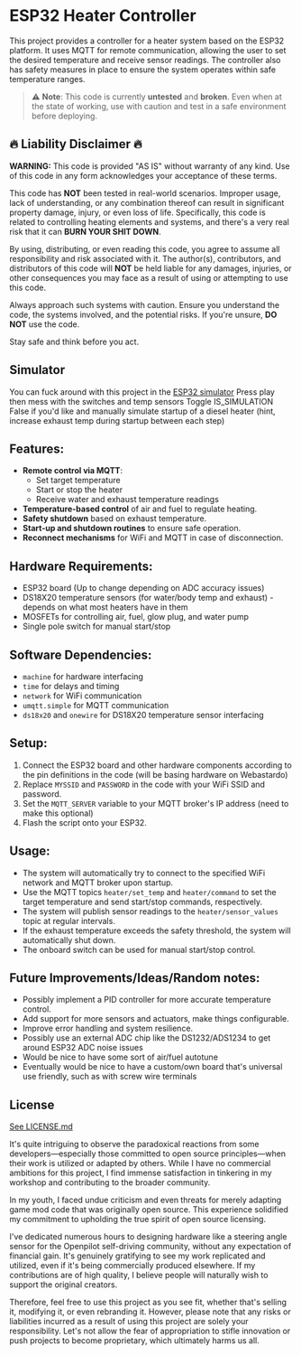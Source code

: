 # ESP32 Heater Controller

This project provides a controller for a heater system based on the ESP32 platform. It uses MQTT for remote communication, allowing the user to set the desired temperature and receive sensor readings. The controller also has safety measures in place to ensure the system operates within safe temperature ranges.

> :warning: **Note**: This code is currently **untested** and **broken**. Even when at the state of working, use with caution and test in a safe environment before deploying.

## :fire: Liability Disclaimer :fire:

**WARNING:** This code is provided "AS IS" without warranty of any kind. Use of this code in any form acknowledges your acceptance of these terms.

This code has **NOT** been tested in real-world scenarios. Improper usage, lack of understanding, or any combination thereof can result in significant property damage, injury, or even loss of life. Specifically, this code is related to controlling heating elements and systems, and there's a very real risk that it can **BURN YOUR SHIT DOWN**.

By using, distributing, or even reading this code, you agree to assume all responsibility and risk associated with it. The author(s), contributors, and distributors of this code will **NOT** be held liable for any damages, injuries, or other consequences you may face as a result of using or attempting to use this code.

Always approach such systems with caution. Ensure you understand the code, the systems involved, and the potential risks. If you're unsure, **DO NOT** use the code.

Stay safe and think before you act.

## Simulator
You can fuck around with this project in the [ESP32 simulator](https://wokwi.com/projects/379601065746814977)
Press play then mess with the switches and temp sensors
Toggle IS_SIMULATION False if you'd like and manually simulate startup of a diesel heater (hint, increase exhaust temp during startup between each step)

## Features:

- **Remote control via MQTT**:
  - Set target temperature
  - Start or stop the heater
  - Receive water and exhaust temperature readings
- **Temperature-based control** of air and fuel to regulate heating.
- **Safety shutdown** based on exhaust temperature.
- **Start-up and shutdown routines** to ensure safe operation.
- **Reconnect mechanisms** for WiFi and MQTT in case of disconnection.

## Hardware Requirements:

- ESP32 board (Up to change depending on ADC accuracy issues)
- DS18X20 temperature sensors (for water/body temp and exhaust) - depends on what most heaters have in them
- MOSFETs for controlling air, fuel, glow plug, and water pump
- Single pole switch for manual start/stop

## Software Dependencies:

- `machine` for hardware interfacing
- `time` for delays and timing
- `network` for WiFi communication
- `umqtt.simple` for MQTT communication
- `ds18x20` and `onewire` for DS18X20 temperature sensor interfacing

## Setup:

1. Connect the ESP32 board and other hardware components according to the pin definitions in the code (will be basing hardware on Webastardo)
2. Replace `MYSSID` and `PASSWORD` in the code with your WiFi SSID and password.
3. Set the `MQTT_SERVER` variable to your MQTT broker's IP address (need to make this optional)
4. Flash the script onto your ESP32.

## Usage:

- The system will automatically try to connect to the specified WiFi network and MQTT broker upon startup.
- Use the MQTT topics `heater/set_temp` and `heater/command` to set the target temperature and send start/stop commands, respectively.
- The system will publish sensor readings to the `heater/sensor_values` topic at regular intervals.
- If the exhaust temperature exceeds the safety threshold, the system will automatically shut down.
- The onboard switch can be used for manual start/stop control.

## Future Improvements/Ideas/Random notes:

- Possibly implement a PID controller for more accurate temperature control.
- Add support for more sensors and actuators, make things configurable.
- Improve error handling and system resilience.
- Possibly use an external ADC chip like the DS1232/ADS1234 to get around ESP32 ADC noise issues
- Would be nice to have some sort of air/fuel autotune
- Eventually would be nice to have a custom/own board that's universal use friendly, such as with screw wire terminals

## License
[See LICENSE.md](./LICENSE.md)

It's quite intriguing to observe the paradoxical reactions from some developers—especially those committed to open source principles—when their work is utilized or adapted by others. While I have no commercial ambitions for this project, I find immense satisfaction in tinkering in my workshop and contributing to the broader community.

In my youth, I faced undue criticism and even threats for merely adapting game mod code that was originally open source. This experience solidified my commitment to upholding the true spirit of open source licensing.

I've dedicated numerous hours to designing hardware like a steering angle sensor for the Openpilot self-driving community, without any expectation of financial gain. It's genuinely gratifying to see my work replicated and utilized, even if it's being commercially produced elsewhere. If my contributions are of high quality, I believe people will naturally wish to support the original creators.

Therefore, feel free to use this project as you see fit, whether that's selling it, modifying it, or even rebranding it. However, please note that any risks or liabilities incurred as a result of using this project are solely your responsibility. Let's not allow the fear of appropriation to stifle innovation or push projects to become proprietary, which ultimately harms us all.
